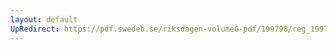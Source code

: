 ```yaml
---
layout: default
UpRedirect: https://pdf.swedeb.se/riksdagen-volumeG-pdf/199798/reg_199798/reg_199798_0268.pdf
---
```

